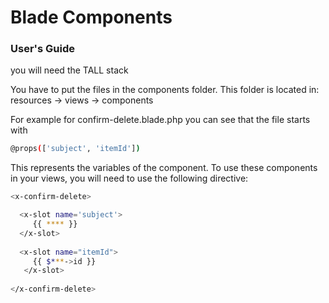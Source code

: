 # Blade Components

### User's Guide

you will need the TALL stack

You have to put the files in the components folder.
This folder is located in: 
resources -> views -> components

For example for confirm-delete.blade.php
you can see that the file starts with
```sh
@props(['subject', 'itemId'])
```


This represents the variables of the component.
To use these components in your views, you will need to use the following directive:

```sh
<x-confirm-delete>

  <x-slot name='subject'>
     {{ **** }}
  </x-slot>
  
  <x-slot name="itemId">
     {{ $***->id }}
   </x-slot>
   
</x-confirm-delete>
